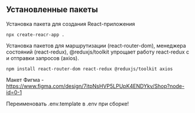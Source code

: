 ## Установленные пакеты
Установка пакета для создания React-приложения
```
npx create-reacr-app .
```
Установка пакетов для маршрутизации (react-router-dom), менеджера состояний (react-redux), 
@reduxjs/toolkit упрощает работу react-redux с и отправки запросов (axios).
```
npm install react-router-dom react-redux @reduxjs/toolkit axios
```

Макет Фигма - https://www.figma.com/design/7itpNsHVP5LPUpK4ENDYkv/Shop?node-id=0-1


Переименовать .env.template в .env при сборке!
